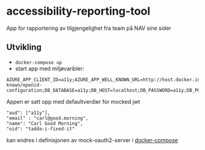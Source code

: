 # accessibility-reporting-tool

App for rapportering av tilgjengelighet fra team på NAV sine sider

## Utvikling

* `docker-compose up`
* start app med miljøvaribler:

```
AZURE_APP_CLIENT_ID=a11y;AZURE_APP_WELL_KNOWN_URL=http://host.docker.internal:8080/issueissue/.well-known/openid-configuration;DB_DATABASE=a11y;DB_HOST=localhost;DB_PASSWORD=a11y;DB_PORT=5432'
```

Appen er satt opp med defaultverdier for mocked jwt

```
"aud": ["a11y"],
"email" : "carl@good.morning",
"name": "Carl Good Morning",
"oid": "tadda-i-fixed-it"
```

kan endres i definisjonen av mock-oauth2-server i [docker-compose](docker-compose.yml)